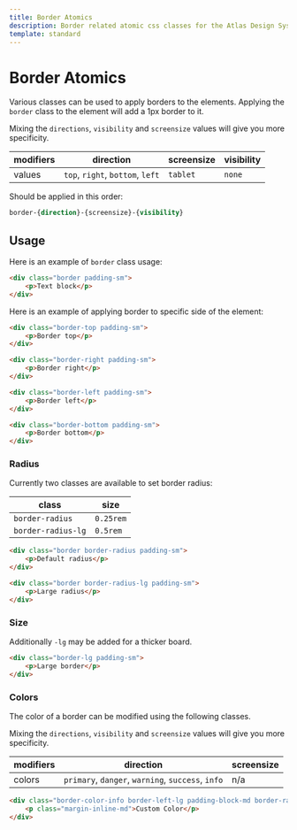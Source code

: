 ```yaml
---
title: Border Atomics
description: Border related atomic css classes for the Atlas Design System
template: standard
---
```


# Border Atomics

Various classes can be used to apply borders to the elements. Applying the `border` class to the element will add a 1px border to it.

Mixing the `directions`, `visibility` and `screensize` values will give you more specificity.

| modifiers | direction                        | screensize | visibility |
| --------- | -------------------------------- | ---------- | ---------- |
| values    | `top`, `right`, `bottom`, `left` | `tablet`   | `none`     |

Should be applied in this order:

```css
border-{direction}-{screensize}-{visibility}
```

## Usage

Here is an example of `border` class usage:

```html
<div class="border padding-sm">
	<p>Text block</p>
</div>
```

Here is an example of applying border to specific side of the element:

```html
<div class="border-top padding-sm">
	<p>Border top</p>
</div>
```

```html
<div class="border-right padding-sm">
	<p>Border right</p>
</div>
```

```html
<div class="border-left padding-sm">
	<p>Border left</p>
</div>
```

```html
<div class="border-bottom padding-sm">
	<p>Border bottom</p>
</div>
```

### Radius

Currently two classes are available to set border radius:

| class              | size      |
| ------------------ | --------- |
| `border-radius`    | `0.25rem` |
| `border-radius-lg` | `0.5rem`  |

```html
<div class="border border-radius padding-sm">
	<p>Default radius</p>
</div>
```

```html
<div class="border border-radius-lg padding-sm">
	<p>Large radius</p>
</div>
```

### Size

Additionally `-lg` may be added for a thicker board.

```html
<div class="border-lg padding-sm">
	<p>Large border</p>
</div>
```

### Colors

The color of a border can be modified using the following classes.

Mixing the `directions`, `visibility` and `screensize` values will give you more specificity.

| modifiers | direction                                         | screensize |
| --------- | ------------------------------------------------- | ---------- |
| colors    | `primary`, `danger`, `warning`, `success`, `info` | n/a        |

```html
<div class="border-color-info border-left-lg padding-block-md border-radius">
	<p class="margin-inline-md">Custom Color</p>
</div>
```

